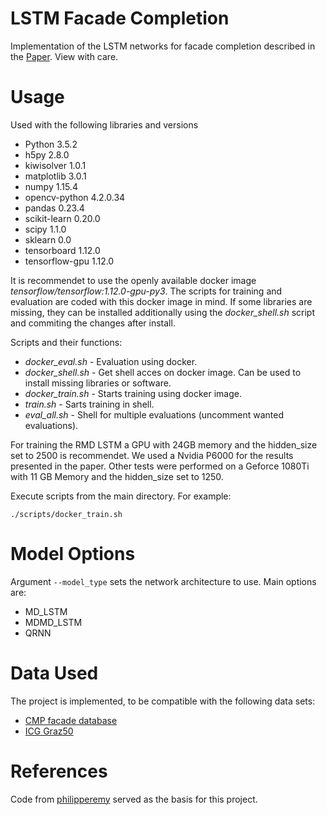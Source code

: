 LSTM Facade Completion
======================

Implementation of the LSTM networks for facade completion described in the [Paper](https://www.scitepress.org/Link.aspx?doi=10.5220/0010194400150024).
View with care.

Usage
============
Used with the following libraries and versions
* Python 3.5.2 
* h5py                2.8.0
* kiwisolver          1.0.1
* matplotlib          3.0.1
* numpy               1.15.4
* opencv-python       4.2.0.34
* pandas              0.23.4
* scikit-learn        0.20.0
* scipy               1.1.0
* sklearn             0.0
* tensorboard         1.12.0
* tensorflow-gpu      1.12.0

It is recommendet to use the openly available docker image *tensorflow/tensorflow:1.12.0-gpu-py3*. The scripts for training and evaluation are coded with this docker image in mind. If some libraries are missing, they can be installed additionally using the *docker_shell.sh* script and commiting the changes after install.

Scripts and their functions:

* *docker_eval.sh* - Evaluation using docker.
* *docker_shell.sh* - Get shell acces on docker image. Can be used to install missing libraries or software. 
* *docker_train.sh* - Starts training using docker image.
* *train.sh* - Sarts training in shell.
* *eval_all.sh* - Shell for multiple evaluations (uncomment wanted evaluations). 

For training the RMD LSTM a GPU with 24GB memory and the hidden_size set to 2500 is recommendet. We used a Nvidia P6000 for the results presented in the paper.
Other tests were performed on a Geforce 1080Ti with 11 GB Memory and the hidden_size set to 1250.

Execute scripts from the main directory.
For example:
```
./scripts/docker_train.sh
```

Model Options
=======

Argument `--model_type` sets the network architecture to use.
Main options are:
 * MD_LSTM
 * MDMD_LSTM
 * QRNN

Data Used
=========

The project is implemented, to be compatible with the following data sets:

* [CMP facade database](http://cmp.felk.cvut.cz/~tylecr1/facade/)
* [ICG Graz50](https://people.ee.ethz.ch/~rhayko/paper/cvpr2012_riemenschneider_lattice/)


References
==========
Code from [philipperemy](https://github.com/philipperemy/tensorflow-multi-dimensional-lstm) served as the basis for this project.

